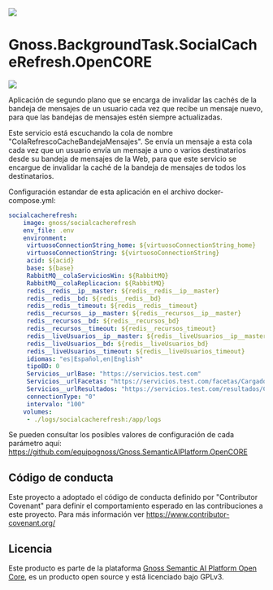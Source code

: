 ![](https://content.gnoss.ws/imagenes/proyectos/personalizacion/7e72bf14-28b9-4beb-82f8-e32a3b49d9d3/cms/logognossazulprincipal.png)

# Gnoss.BackgroundTask.SocialCacheRefresh.OpenCORE

![](https://github.com/equipognoss/Gnoss.BackgroundTask.SocialCacheRefresh.OpenCORE/workflows/BuildSocialCacheRefresh/badge.svg)

Aplicación de segundo plano que se encarga de invalidar las cachés de la bandeja de mensajes de un usuario cada vez que recibe un mensaje nuevo, para que las bandejas de mensajes estén siempre actualizadas. 

Este servicio está escuchando la cola de nombre "ColaRefrescoCacheBandejaMensajes". Se envía un mensaje a esta cola cada vez que un usuario envía un mensaje a uno o varios destinatarios desde su bandeja de mensajes de la Web, para que este servicio se encargue de invalidar la caché de la bandeja de mensajes de todos los destinatarios.

Configuración estandar de esta aplicación en el archivo docker-compose.yml: 

```yml
socialcacherefresh:
    image: gnoss/socialcacherefresh
    env_file: .env
    environment:
     virtuosoConnectionString_home: ${virtuosoConnectionString_home}
     virtuosoConnectionString: ${virtuosoConnectionString}
     acid: ${acid}
     base: ${base}
     RabbitMQ__colaServiciosWin: ${RabbitMQ}
     RabbitMQ__colaReplicacion: ${RabbitMQ}
     redis__redis__ip__master: ${redis__redis__ip__master}
     redis__redis__bd: ${redis__redis__bd}
     redis__redis__timeout: ${redis__redis__timeout}
     redis__recursos__ip__master: ${redis__recursos__ip__master}
     redis__recursos__bd: ${redis__recursos_bd}
     redis__recursos__timeout: ${redis__recursos_timeout}
     redis__liveUsuarios__ip__master: ${redis__liveUsuarios__ip__master}
     redis__liveUsuarios__bd: ${redis__liveUsuarios_bd}
     redis__liveUsuarios__timeout: ${redis__liveUsuarios_timeout}
     idiomas: "es|Español,en|English"
     tipoBD: 0
     Servicios__urlBase: "https://servicios.test.com"
     Servicios__urlFacetas: "https://servicios.test.com/facetas/CargadorFacetas"
     Servicios__urlResultados: "https://servicios.test.com/resultados/CargadorResultados"
     connectionType: "0"
     intervalo: "100"
    volumes:
     - ./logs/socialcacherefresh:/app/logs
```

Se pueden consultar los posibles valores de configuración de cada parámetro aquí: https://github.com/equipognoss/Gnoss.SemanticAIPlatform.OpenCORE

## Código de conducta
Este proyecto a adoptado el código de conducta definido por "Contributor Covenant" para definir el comportamiento esperado en las contribuciones a este proyecto. Para más información ver https://www.contributor-covenant.org/

## Licencia
Este producto es parte de la plataforma [Gnoss Semantic AI Platform Open Core](https://github.com/equipognoss/Gnoss.SemanticAIPlatform.OpenCORE), es un producto open source y está licenciado bajo GPLv3.
